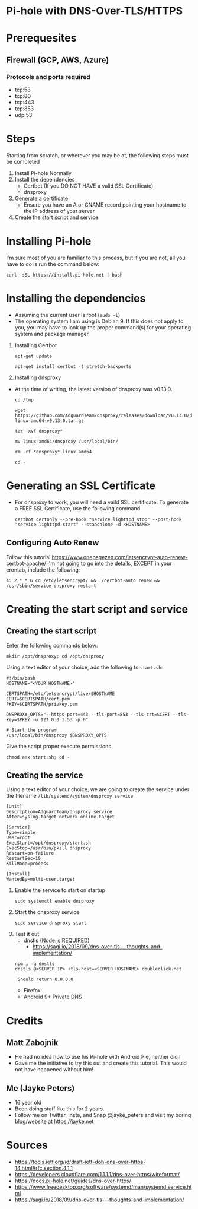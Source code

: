 # Pi-hole with DNS-Over-TLS/HTTPS

# Prerequesites
## Firewall (GCP, AWS, Azure)
### Protocols and ports required
- tcp:53
- tcp:80
- tcp:443
- tcp:853
- udp:53

# Steps
Starting from scratch, or wherever you may be at, the following steps must be completed
1. Install Pi-hole Normally
2. Install the dependencies
    - Certbot (If you DO NOT HAVE a valid SSL Certificate)
    - dnsproxy
3. Generate a certificate
    - Ensure you have an A or CNAME record pointing your hostname to the IP address of your server
4. Create the start script and service

# Installing Pi-hole
I'm sure most of you are familiar to this process, but if you are not, all you have to do is run the command below:
```
curl -sSL https://install.pi-hole.net | bash
```

# Installing the dependencies
- Assuming the current user is root (`sudo -i`)
- The operating system I am using is Debian 9. If this does not apply to you, you may have to look up the proper command(s) for your operating system and package manager. 

1. Installing Certbot
    ```
    apt-get update

    apt-get install certbot -t stretch-backports
    ```
2. Installing dnsproxy
- At the time of writing, the latest version of dnsproxy was v0.13.0. 
    ```
    cd /tmp

    wget https://github.com/AdguardTeam/dnsproxy/releases/download/v0.13.0/dnsproxy-linux-amd64-v0.13.0.tar.gz

    tar -xvf dnsproxy*
    
    mv linux-amd64/dnsproxy /usr/local/bin/

    rm -rf *dnsproxy* linux-amd64
    
    cd -
    ```

# Generating an SSL Certificate
- For dnsproxy to work, you will need a vaild SSL certificate. To generate a FREE SSL Certificate, use the following command
    ```
    certbot certonly --pre-hook "service lighttpd stop" --post-hook "service lighttpd start" --standalone -d <HOSTNAME>
    ```
## Configuring Auto Renew
Follow this tutorial https://www.onepagezen.com/letsencrypt-auto-renew-certbot-apache/
I'm not going to go into the details, EXCEPT in your crontab, include the following: 
```
45 2 * * 6 cd /etc/letsencrypt/ && ./certbot-auto renew && /usr/sbin/service dnsproxy restart
```

# Creating the start script and service
## Creating the start script
Enter the following commands below:
```
mkdir /opt/dnsproxy; cd /opt/dnsproxy
```
Using a text editor of your choice, add the following to `start.sh`:
```
#!/bin/bash
HOSTNAME="<YOUR HOSTNAME>"

CERTSPATH=/etc/letsencrypt/live/$HOSTNAME
CERT=$CERTSPATH/cert.pem
PKEY=$CERTSPATH/privkey.pem

DNSPROXY_OPTS="--https-port=443 --tls-port=853 --tls-crt=$CERT --tls-key=$PKEY -u 127.0.0.1:53 -p 0"

# Start the program
/usr/local/bin/dnsproxy $DNSPROXY_OPTS
```

Give the script proper execute permissions
```
chmod a+x start.sh; cd -
```

## Creating the service 
Using a text editor of your choice, we are going to create the service under the filename `/lib/systemd/system/dnsproxy.service`
```
[Unit]
Description=AdguardTeam/dnsproxy service
After=syslog.target network-online.target

[Service]
Type=simple
User=root
ExecStart=/opt/dnsproxy/start.sh
ExecStop=/usr/bin/pkill dnsproxy
Restart=on-failure
RestartSec=10
KillMode=process

[Install]
WantedBy=multi-user.target
```
1. Enable the service to start on startup
    ```
    sudo systemctl enable dnsproxy
    ```
2. Start the dnsproxy service
    ```
    sudo service dnsproxy start
    ```
3. Test it out
    - dnstls (Node.js REQUIRED)
        - https://sagi.io/2018/09/dns-over-tls---thoughts-and-implementation/
    ```
    npm i -g dnstls
    dnstls @<SERVER IP> +tls-host=<SERVER HOSTNAME> doubleclick.net
    ```
        Should return 0.0.0.0
    - Firefox
    - Android 9+ Private DNS 
    
# Credits
## Matt Zabojnik
- He had no idea how to use his Pi-hole with Android Pie, neither did I
- Gave me the initiative to try this out and create this tutorial. This would not have happened without him!

## Me (Jayke Peters)
- 16 year old
- Been doing stuff like this for 2 years.
- Follow me on Twitter, Insta, and Snap @jayke_peters and visit my boring blog/website at https://jayke.net

# Sources
- https://tools.ietf.org/id/draft-ietf-doh-dns-over-https-14.html#rfc.section.4.1.1
- https://developers.cloudflare.com/1.1.1.1/dns-over-https/wireformat/
- https://docs.pi-hole.net/guides/dns-over-https/
- https://www.freedesktop.org/software/systemd/man/systemd.service.html
- https://sagi.io/2018/09/dns-over-tls---thoughts-and-implementation/
